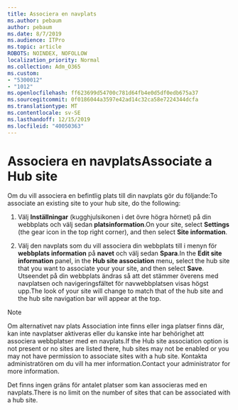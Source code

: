 ```yaml
---
title: Associera en navplats
ms.author: pebaum
author: pebaum
ms.date: 8/7/2019
ms.audience: ITPro
ms.topic: article
ROBOTS: NOINDEX, NOFOLLOW
localization_priority: Normal
ms.collection: Adm_O365
ms.custom:
- "5300012"
- "1012"
ms.openlocfilehash: ff623699d54700c781d64fb4e0d5df0edb675a37
ms.sourcegitcommit: 0f0186044a3597e42ad14c32ca58e7224344dcfa
ms.translationtype: MT
ms.contentlocale: sv-SE
ms.lasthandoff: 12/15/2019
ms.locfileid: "40050363"
---
```

# <a name="associate-a-hub-site"></a><span data-ttu-id="eeb8d-102">Associera en navplats</span><span class="sxs-lookup"><span data-stu-id="eeb8d-102">Associate a Hub site</span></span>

<span data-ttu-id="eeb8d-103">Om du vill associera en befintlig plats till din navplats gör du följande:</span><span class="sxs-lookup"><span data-stu-id="eeb8d-103">To associate an existing site to your hub site, do the following:</span></span>
  
1. <span data-ttu-id="eeb8d-104">Välj **Inställningar** (kugghjulsikonen i det övre högra hörnet) på din webbplats och välj sedan **platsinformation**.</span><span class="sxs-lookup"><span data-stu-id="eeb8d-104">On your site, select **Settings** (the gear icon in the top right corner), and then select **Site information**.</span></span>

2. <span data-ttu-id="eeb8d-105">Välj den navplats som du vill associera din webbplats till i menyn för **webbplats information** på **navet** och välj sedan **Spara**.</span><span class="sxs-lookup"><span data-stu-id="eeb8d-105">In the **Edit site information** panel, in the **Hub site association** menu, select the hub site that you want to associate your your site, and then select **Save**.</span></span> <span data-ttu-id="eeb8d-106">Utseendet på din webbplats ändras så att det stämmer överens med navplatsen och navigeringsfältet för navwebbplatsen visas högst upp.</span><span class="sxs-lookup"><span data-stu-id="eeb8d-106">The look of your site will change to match that of the hub site and the hub site navigation bar will appear at the top.</span></span>

 > [!Note]
><span data-ttu-id="eeb8d-107">Om alternativet nav plats Association inte finns eller inga platser finns där, kan inte navplatser aktiveras eller du kanske inte har behörighet att associera webbplatser med en navplats.</span><span class="sxs-lookup"><span data-stu-id="eeb8d-107">If the Hub site association option is not present or no sites are listed there, hub sites may not be enabled or you may not have permission to associate sites with a hub site.</span></span> <span data-ttu-id="eeb8d-108">Kontakta administratören om du vill ha mer information.</span><span class="sxs-lookup"><span data-stu-id="eeb8d-108">Contact your administrator for more information.</span></span>
>
><span data-ttu-id="eeb8d-109">Det finns ingen gräns för antalet platser som kan associeras med en navplats.</span><span class="sxs-lookup"><span data-stu-id="eeb8d-109">There is no limit on the number of sites that can be associated with a hub site.</span></span>
  
